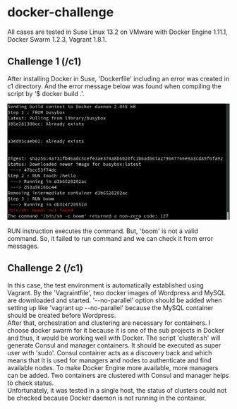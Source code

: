 # docker-challenge
All cases are tested in Suse Linux 13.2 on VMware with Docker Engine 1.11.1, Docker Swarm 1.2.3, Vagrant 1.8.1.

## Challenge 1 (/c1)
After installing Docker in Suse, 'Dockerfile' including an error was created in c1 directory. And the error message below was found when compiling the script by '$ docker build .'.

![alt tag](https://github.com/mhjungk/docker-challenge/blob/master/c1/screenshot-1.png)

RUN instruction executes the command. But, 'boom' is not a valid command. So, it failed to run command and we can check it from error messages.

## Challenge 2 (/c1)
In this case, the test environment is automatically established using Vagrant. By the 'Vagraintfile', two docker images of Wordpress and MySQL are downloaded and started. '--no-parallel' option should be added when setting up like 'vagrant up --no-parallel' because the MySQL container should be created before Wordpress.<br />
After that, orchestration and clustering are necessary for containers. I choose docker swarm for it because it is one of the sub projects in Docker and thus, it would be working well with Docker. The script 'cluster.sh' will generate Consul and manager containers. It should be executed as super user with 'sudo'. Consul container acts as a discovery back and which means that it is used for managers and nodes to authenticate and find available nodes. To make Docker Engine more available, more managers can be added. Two containers are clustered with Consul and manager helps to check status.<br />
Unfortunately, it was tested in a single host, the status of clusters could not be checked because Docker daemon is not running in the container.
